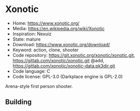 # Xonotic

- Home: https://www.xonotic.org/
- Media: https://en.wikipedia.org/wiki/Xonotic
- Inspiration: Nexuiz
- State: mature
- Download: https://www.xonotic.org/download/
- Keyword: action, clone, shooter
- Code repository: https://git.xonotic.org/xonotic/xonotic.git, https://gitlab.com/xonotic/xonotic.git @add, https://gitlab.com/xonotic/xonotic-data.pk3dir.git
- Code language: C
- Code license: GPL-3.0 (Darkplace engine is GPL-2.0)

Arena-style first person shooter.

## Building
